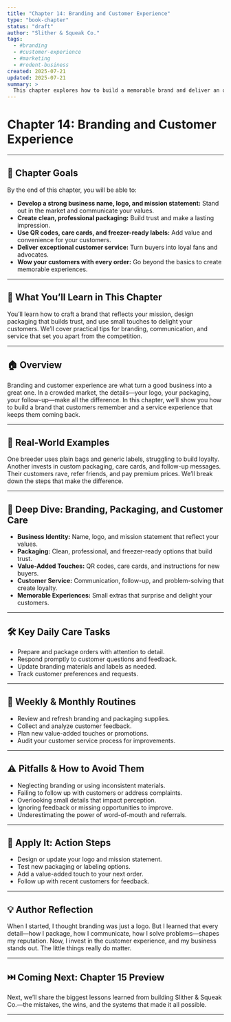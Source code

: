 ```yaml
---
title: "Chapter 14: Branding and Customer Experience"
type: "book-chapter"
status: "draft"
author: "Slither & Squeak Co."
tags:
  - #branding
  - #customer-experience
  - #marketing
  - #rodent-business
created: 2025-07-21
updated: 2025-07-21
summary: >
  This chapter explores how to build a memorable brand and deliver an outstanding customer experience that drives loyalty and growth.
---
```


# Chapter 14: Branding and Customer Experience

---

## 🎯 Chapter Goals

By the end of this chapter, you will be able to:
- **Develop a strong business name, logo, and mission statement:** Stand out in the market and communicate your values.
- **Create clean, professional packaging:** Build trust and make a lasting impression.
- **Use QR codes, care cards, and freezer-ready labels:** Add value and convenience for your customers.
- **Deliver exceptional customer service:** Turn buyers into loyal fans and advocates.
- **Wow your customers with every order:** Go beyond the basics to create memorable experiences.

---

## 📘 What You’ll Learn in This Chapter

You’ll learn how to craft a brand that reflects your mission, design packaging that builds trust, and use small touches to delight your customers. We’ll cover practical tips for branding, communication, and service that set you apart from the competition.

---

## 🏠 Overview

Branding and customer experience are what turn a good business into a great one. In a crowded market, the details—your logo, your packaging, your follow-up—make all the difference. In this chapter, we’ll show you how to build a brand that customers remember and a service experience that keeps them coming back.

---

## 🐹 Real-World Examples

One breeder uses plain bags and generic labels, struggling to build loyalty. Another invests in custom packaging, care cards, and follow-up messages. Their customers rave, refer friends, and pay premium prices. We’ll break down the steps that make the difference.

---

## 🔬 Deep Dive: Branding, Packaging, and Customer Care

- **Business Identity:** Name, logo, and mission statement that reflect your values.
- **Packaging:** Clean, professional, and freezer-ready options that build trust.
- **Value-Added Touches:** QR codes, care cards, and instructions for new buyers.
- **Customer Service:** Communication, follow-up, and problem-solving that create loyalty.
- **Memorable Experiences:** Small extras that surprise and delight your customers.

---

## 🛠️ Key Daily Care Tasks

- Prepare and package orders with attention to detail.
- Respond promptly to customer questions and feedback.
- Update branding materials and labels as needed.
- Track customer preferences and requests.

---

## 📅 Weekly & Monthly Routines

- Review and refresh branding and packaging supplies.
- Collect and analyze customer feedback.
- Plan new value-added touches or promotions.
- Audit your customer service process for improvements.

---

## ⚠️ Pitfalls & How to Avoid Them

- Neglecting branding or using inconsistent materials.
- Failing to follow up with customers or address complaints.
- Overlooking small details that impact perception.
- Ignoring feedback or missing opportunities to improve.
- Underestimating the power of word-of-mouth and referrals.

---

## 📝 Apply It: Action Steps

- Design or update your logo and mission statement.
- Test new packaging or labeling options.
- Add a value-added touch to your next order.
- Follow up with recent customers for feedback.

---

## 💡 Author Reflection

When I started, I thought branding was just a logo. But I learned that every detail—how I package, how I communicate, how I solve problems—shapes my reputation. Now, I invest in the customer experience, and my business stands out. The little things really do matter.

---

## ⏭️ Coming Next: Chapter 15 Preview

Next, we’ll share the biggest lessons learned from building Slither & Squeak Co.—the mistakes, the wins, and the systems that made it all possible.

---
